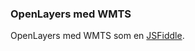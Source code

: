 ### OpenLayers med WMTS

OpenLayers med WMTS som en [JSFiddle](https://jsfiddle.net/gh/get/library/pure/kartverket/tjenestedokumentasjon/tree/cm/openlayers/ol-wmts).
